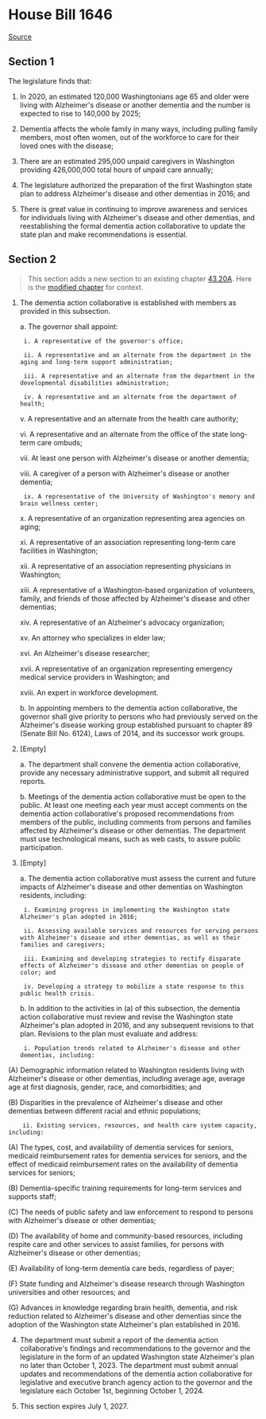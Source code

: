 # House Bill 1646

[Source](http://lawfilesext.leg.wa.gov/biennium/2021-22/Xml/Bills/House%20Bills/1646.xml)
## Section 1
The legislature finds that:

1. In 2020, an estimated 120,000 Washingtonians age 65 and older were living with Alzheimer's disease or another dementia and the number is expected to rise to 140,000 by 2025;

2. Dementia affects the whole family in many ways, including pulling family members, most often women, out of the workforce to care for their loved ones with the disease;

3. There are an estimated 295,000 unpaid caregivers in Washington providing 426,000,000 total hours of unpaid care annually;

4. The legislature authorized the preparation of the first Washington state plan to address Alzheimer's disease and other dementias in 2016; and

5. There is great value in continuing to improve awareness and services for individuals living with Alzheimer's disease and other dementias, and reestablishing the formal dementia action collaborative to update the state plan and make recommendations is essential.


## Section 2
> This section adds a new section to an existing chapter [43.20A](/rcw/43_state_government—executive/43.020A_department_of_social_and_health_services.md). Here is the [modified chapter](rcw/43_state_government—executive/43.020A_department_of_social_and_health_services.md) for context.

1. The dementia action collaborative is established with members as provided in this subsection.

    a. The governor shall appoint:

        i. A representative of the governor's office;

        ii. A representative and an alternate from the department in the aging and long-term support administration;

        iii. A representative and an alternate from the department in the developmental disabilities administration;

        iv. A representative and an alternate from the department of health;

    v. A representative and an alternate from the health care authority;

    vi. A representative and an alternate from the office of the state long-term care ombuds;

    vii. At least one person with Alzheimer's disease or another dementia;

    viii. A caregiver of a person with Alzheimer's disease or another dementia;

        ix. A representative of the University of Washington's memory and brain wellness center;

    x. A representative of an organization representing area agencies on aging;

    xi. A representative of an association representing long-term care facilities in Washington;

    xii. A representative of an association representing physicians in Washington;

    xiii. A representative of a Washington-based organization of volunteers, family, and friends of those affected by Alzheimer's disease and other dementias;

    xiv. A representative of an Alzheimer's advocacy organization;

    xv. An attorney who specializes in elder law;

    xvi. An Alzheimer's disease researcher;

    xvii. A representative of an organization representing emergency medical service providers in Washington; and

    xviii. An expert in workforce development.

    b. In appointing members to the dementia action collaborative, the governor shall give priority to persons who had previously served on the Alzheimer's disease working group established pursuant to chapter 89 (Senate Bill No. 6124), Laws of 2014, and its successor work groups.

2. [Empty]

    a. The department shall convene the dementia action collaborative, provide any necessary administrative support, and submit all required reports.

    b. Meetings of the dementia action collaborative must be open to the public. At least one meeting each year must accept comments on the dementia action collaborative's proposed recommendations from members of the public, including comments from persons and families affected by Alzheimer's disease or other dementias. The department must use technological means, such as web casts, to assure public participation.

3. [Empty]

    a. The dementia action collaborative must assess the current and future impacts of Alzheimer's disease and other dementias on Washington residents, including:

        i. Examining progress in implementing the Washington state Alzheimer's plan adopted in 2016;

        ii. Assessing available services and resources for serving persons with Alzheimer's disease and other dementias, as well as their families and caregivers;

        iii. Examining and developing strategies to rectify disparate effects of Alzheimer's disease and other dementias on people of color; and

        iv. Developing a strategy to mobilize a state response to this public health crisis.

    b. In addition to the activities in (a) of this subsection, the dementia action collaborative must review and revise the Washington state Alzheimer's plan adopted in 2016, and any subsequent revisions to that plan. Revisions to the plan must evaluate and address:

        i. Population trends related to Alzheimer's disease and other dementias, including:

(A) Demographic information related to Washington residents living with Alzheimer's disease or other dementias, including average age, average age at first diagnosis, gender, race, and comorbidities; and

(B) Disparities in the prevalence of Alzheimer's disease and other dementias between different racial and ethnic populations;

        ii. Existing services, resources, and health care system capacity, including:

(A) The types, cost, and availability of dementia services for seniors, medicaid reimbursement rates for dementia services for seniors, and the effect of medicaid reimbursement rates on the availability of dementia services for seniors;

(B) Dementia-specific training requirements for long-term services and supports staff;

(C) The needs of public safety and law enforcement to respond to persons with Alzheimer's disease or other dementias;

(D) The availability of home and community-based resources, including respite care and other services to assist families, for persons with Alzheimer's disease or other dementias;

(E) Availability of long-term dementia care beds, regardless of payer;

(F) State funding and Alzheimer's disease research through Washington universities and other resources; and

(G) Advances in knowledge regarding brain health, dementia, and risk reduction related to Alzheimer's disease and other dementias since the adoption of the Washington state Alzheimer's plan established in 2016.

4. The department must submit a report of the dementia action collaborative's findings and recommendations to the governor and the legislature in the form of an updated Washington state Alzheimer's plan no later than October 1, 2023. The department must submit annual updates and recommendations of the dementia action collaborative for legislative and executive branch agency action to the governor and the legislature each October 1st, beginning October 1, 2024.

5. This section expires July 1, 2027.

